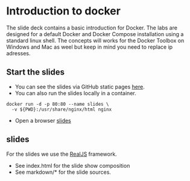 # Introduction to docker
The slide deck contains a basic introduction for Docker. The labs are designed for a default Docker and Docker Compose installation using a standard linux shell. The concepts will works for the Docker Toolbox on Windows and Mac as weel but keep in mind you need to replace ip adresses.

## Start the slides
- You can see the slides via GitHub static pages [here](http://npalm.github.io/docker-introduction-lb).
- You can also run the slides locally in a container.
```
docker run -d -p 80:80 --name slides \
  -v ${PWD}:/usr/share/nginx/html nginx
```
  - Open a browser [slides](http://localhost/)


## slides
For the slides we use the [RealJS](https://github.com/hakimel/reveal.js/) framework.
- See index.html for the slide show composition
- See markdown/* for the slide sources.
